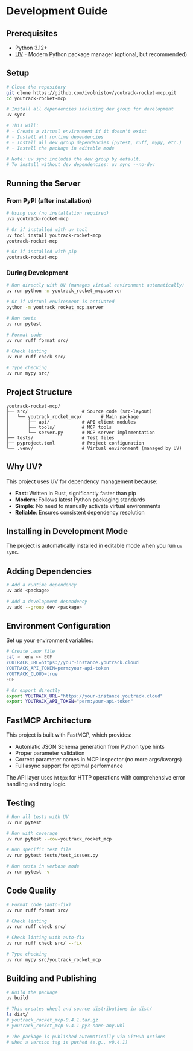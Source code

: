 # Development Guide

## Prerequisites

- Python 3.12+
- [UV](https://github.com/astral-sh/uv) - Modern Python package manager (optional, but recommended)

## Setup

```bash
# Clone the repository
git clone https://github.com/ivolnistov/youtrack-rocket-mcp.git
cd youtrack-rocket-mcp

# Install all dependencies including dev group for development
uv sync

# This will:
# - Create a virtual environment if it doesn't exist
# - Install all runtime dependencies
# - Install all dev group dependencies (pytest, ruff, mypy, etc.)
# - Install the package in editable mode

# Note: uv sync includes the dev group by default.
# To install without dev dependencies: uv sync --no-dev
```


## Running the Server

### From PyPI (after installation)

```bash
# Using uvx (no installation required)
uvx youtrack-rocket-mcp

# Or if installed with uv tool
uv tool install youtrack-rocket-mcp
youtrack-rocket-mcp

# Or if installed with pip
youtrack-rocket-mcp
```

### During Development

```bash
# Run directly with UV (manages virtual environment automatically)
uv run python -m youtrack_rocket_mcp.server

# Or if virtual environment is activated
python -m youtrack_rocket_mcp.server

# Run tests
uv run pytest

# Format code
uv run ruff format src/

# Check linting
uv run ruff check src/

# Type checking
uv run mypy src/
```

## Project Structure

```
youtrack-rocket-mcp/
├── src/                    # Source code (src-layout)
│   └── youtrack_rocket_mcp/       # Main package
│       ├── api/            # API client modules
│       ├── tools/          # MCP tools
│       └── server.py       # MCP server implementation
├── tests/                  # Test files
├── pyproject.toml          # Project configuration
└── .venv/                  # Virtual environment (managed by UV)
```

## Why UV?

This project uses UV for dependency management because:
- **Fast**: Written in Rust, significantly faster than pip
- **Modern**: Follows latest Python packaging standards
- **Simple**: No need to manually activate virtual environments
- **Reliable**: Ensures consistent dependency resolution

## Installing in Development Mode

The project is automatically installed in editable mode when you run `uv sync`.

## Adding Dependencies

```bash
# Add a runtime dependency
uv add <package>

# Add a development dependency
uv add --group dev <package>
```

## Environment Configuration

Set up your environment variables:

```bash
# Create .env file
cat > .env << EOF
YOUTRACK_URL=https://your-instance.youtrack.cloud
YOUTRACK_API_TOKEN=perm:your-api-token
YOUTRACK_CLOUD=true
EOF

# Or export directly
export YOUTRACK_URL="https://your-instance.youtrack.cloud"
export YOUTRACK_API_TOKEN="perm:your-api-token"
```

## FastMCP Architecture

This project is built with FastMCP, which provides:
- Automatic JSON Schema generation from Python type hints
- Proper parameter validation
- Correct parameter names in MCP Inspector (no more args/kwargs)
- Full async support for optimal performance

The API layer uses `httpx` for HTTP operations with comprehensive error handling and retry logic.

## Testing

```bash
# Run all tests with UV
uv run pytest

# Run with coverage
uv run pytest --cov=youtrack_rocket_mcp

# Run specific test file
uv run pytest tests/test_issues.py

# Run tests in verbose mode
uv run pytest -v
```

## Code Quality

```bash
# Format code (auto-fix)
uv run ruff format src/

# Check linting
uv run ruff check src/

# Check linting with auto-fix
uv run ruff check src/ --fix

# Type checking
uv run mypy src/youtrack_rocket_mcp
```

## Building and Publishing

```bash
# Build the package
uv build

# This creates wheel and source distributions in dist/
ls dist/
# youtrack_rocket_mcp-0.4.1.tar.gz
# youtrack_rocket_mcp-0.4.1-py3-none-any.whl

# The package is published automatically via GitHub Actions
# when a version tag is pushed (e.g., v0.4.1)
```